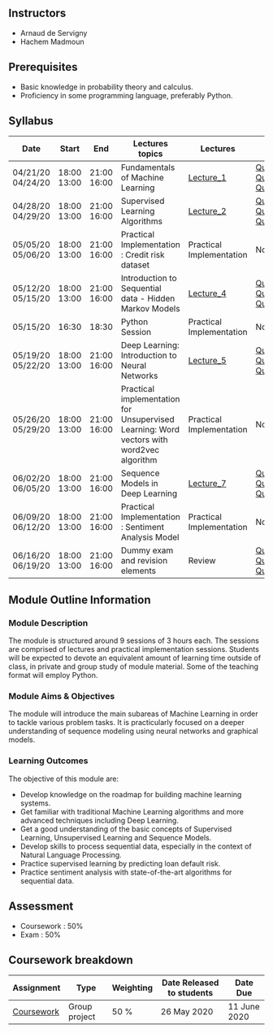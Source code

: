 ## Instructors

* Arnaud de Servigny 
* Hachem Madmoun 


## Prerequisites
* Basic knowledge in probability theory and calculus.
* Proficiency in some programming language, preferably Python. 


## Syllabus

| Date    | Start | End | Lectures topics  | Lectures | Quiz  | Programming Session | 
|----------- | ----------- | ----------- | ----------- | ----------- |-----------|-----------|
| 04/21/20<br>04/24/20 | 18:00<br>13:00 | 21:00<br>16:00 |  Fundamentals of Machine Learning | [Lecture_1](Lectures/Lecture_1.pdf "Lecture1 PDF") |  [Quiz1_link](https://forms.gle/dQ56fMHfHc31jHQ96)   [Quiz1_pdf](Quiz/Quiz1.pdf "Quiz1 PDF") [Quiz1_Solution](Quiz_Solution/Quiz1_Solution.pdf "Quiz1_Solution PDF") |[Code1](https://colab.research.google.com/drive/11oUfmfzmx4fpLedTbVXp_dRPf2YQYRMy) [Solution1](https://colab.research.google.com/drive/1kaP7SVbVObIfywE5YEJVO1iBBezWemQ4) |
| 04/28/20<br>04/29/20 |  18:00<br>13:00 | 21:00<br>16:00 | Supervised Learning Algorithms | [Lecture_2](Lectures/Lecture_2.pdf "Lecture2 PDF") | [Quiz2_link](https://forms.gle/k9bZ9Nztk9HxvrEY8)   [Quiz2_pdf](Quiz/Quiz2.pdf "Quiz2 PDF") [Quiz2_Solution](Quiz_Solution/Quiz2_Solution.pdf "Quiz2_Solution PDF")|[Code2](https://colab.research.google.com/drive/1JCWMkjKbewQrsKflY9W2HiKWf0Jca0XO) [Solution2](https://colab.research.google.com/drive/1O78bRAVgzkh2vz4w4ZqYGV2kqmFXW4-J) | 
| 05/05/20<br>05/06/20 | 18:00<br>13:00 | 21:00<br>16:00 | Practical Implementation : Credit risk dataset | Practical Implementation | No quiz|  [Code3](https://colab.research.google.com/drive/17SwT4qCHJuDVi-PGDnx2UzC52jTplVOl?usp=sharing) [Solution3](https://colab.research.google.com/drive/1IQJgEJfiM_htzzkz_va4CKobxrRiGHah?usp=sharing)  |
| 05/12/20<br>05/15/20 |   18:00<br>13:00 | 21:00<br>16:00 | Introduction to Sequential data - Hidden Markov Models |[Lecture_4](Lectures/Lecture_4.pdf "Lecture4 PDF") | [Quiz4_link](https://forms.gle/7x9svp7gcjMKWw2Z6)   [Quiz4_pdf](Quiz/Quiz4.pdf "Quiz1 PDF") [Quiz4_Solution](Quiz_Solution/Quiz4_Solution.pdf "Quiz4_Solution PDF")|[Code4](https://colab.research.google.com/drive/1xQwlr5wxWm3g4zWtFH4V0IO-3hNBA3Tt?usp=sharing) [Solution4](https://colab.research.google.com/drive/1WOxRFBp-xFNYwgpih9AS5etxUS_9UyS_?usp=sharing) |
| 05/15/20 |   16:30 | 18:30 | Python Session | Practical Implementation | No quiz |[Code](https://colab.research.google.com/drive/1ixGwSOekLMrr-llPPFIx0ZAw3DqAzXoU?usp=sharing) [Solution](https://colab.research.google.com/drive/1_3hVWGK2AL69LL31jVJhTSKvltd0jcRr?usp=sharing) |
| 05/19/20<br>05/22/20 |  18:00<br>13:00 | 21:00<br>16:00 | Deep Learning: Introduction to Neural Networks |[Lecture_5](Lectures/Lecture_5.pdf "Lecture5 PDF") |[Quiz5_link](https://forms.gle/632tKKcmfzJJPcok7) [Quiz5_pdf](Quiz/Quiz5.pdf "Quiz5 PDF") [Quiz5_Solution](Quiz_Solution/Quiz5_Solution.pdf "Quiz5_Solution PDF")| [Code5](https://colab.research.google.com/drive/1WcdMWpwK-ol8m1iBV8JjeBNyCxsr9vit?usp=sharing) [Solution5](https://colab.research.google.com/drive/1XmBBmaAzcbx2d_4yntG2Mn3adxtCt5B9?usp=sharing)| 
| 05/26/20<br>05/29/20 |   18:00<br>13:00 | 21:00<br>16:00 | Practical implementation for Unsupervised Learning: Word vectors with word2vec algorithm| Practical Implementation | No quiz | [Code6](https://colab.research.google.com/drive/1Lvc7W2j1E6c4tzRtiUZR47gL_pQcX7il?usp=sharing) [Solution6](https://colab.research.google.com/drive/1Trobd0idjcnrDCKtmoFUCggfTINz5Pzy?usp=sharing) |
| 06/02/20<br>06/05/20 | 18:00<br>13:00 | 21:00<br>16:00 | Sequence Models in Deep Learning | [Lecture_7](Lectures/Lecture_7.pdf "Lecture7 PDF") | [Quiz7_link](https://forms.gle/5TUZg4fqW2rWZSaY8)   [Quiz7_pdf](Quiz/Quiz7.pdf "Quiz7 PDF") [Quiz7_Solution](Quiz_Solution/Quiz7_Solution.pdf "Quiz7_Solution PDF")| [Code7](https://colab.research.google.com/drive/1JQCYvBTpFq5GbkqgiVHzWK1hC5w_0b3i?usp=sharing) [Solution7](https://colab.research.google.com/drive/131ulHAanWirmIeMRBvAO0lr_zzZzqQTV?usp=sharing) | 
| 06/09/20<br>06/12/20  | 18:00<br>13:00 | 21:00<br>16:00 | Practical Implementation : Sentiment Analysis Model  | Practical Implementation |No quiz | [Code8](https://colab.research.google.com/drive/1jG1WIL5GYqM6OjiATESNP3mx88rghI9d?usp=sharing) [Solution8](https://colab.research.google.com/drive/1jG1WIL5GYqM6OjiATESNP3mx88rghI9d?usp=sharing)|
| 06/16/20<br>06/19/20  | 18:00<br>13:00 | 21:00<br>16:00 | Dummy exam and revision elements | Review | [Quiz9_link](https://forms.gle/Y2W8NUwVD6piztMj9)   [Quiz9_pdf](Quiz/Quiz9.pdf "Quiz9 PDF") [Quiz9_Solution](Quiz_Solution/Quiz9_Solution.pdf "Quiz9_Solution PDF")| Finishing the Programming Session 8 |


## Module Outline Information

### Module Description
The module is structured around 9 sessions of 3 hours each. The sessions are comprised of lectures and practical implementation sessions. Students will be expected to devote an equivalent amount of learning time outside of class, in private and group study of module material. Some of the teaching format will employ Python.

### Module Aims & Objectives
The module will introduce the main subareas of Machine Learning in order to tackle various problem tasks. It is practicularly focused on a deeper understanding of sequence modeling using neural networks and graphical models.  

### Learning Outcomes 

The objective of this module are:
* Develop knowledge on the roadmap for building machine learning systems.
* Get familiar with traditional Machine Learning algorithms and more advanced techniques including Deep Learning. 
* Get a good understanding of the basic concepts of Supervised Learning, Unsupervised Learning and Sequence Models.
* Develop skills to process sequential data, especially in the context of Natural Language Processing. 
* Practice supervised learning by predicting loan default risk.
* Practice sentiment analysis with state-of-the-art algorithms for sequential data.



## Assessment 

* Coursework : 50%
* Exam : 50% 

## Coursework breakdown

| Assignment    | Type | Weighting | Date Released to students | Date Due  | 
|-------------- | ---- | ---------- | ------------------------ | --------- | 
| [Coursework](Coursework/Coursework.pdf "Coursework")  | Group project | 50 % |  26 May 2020 | 11 June 2020 |






